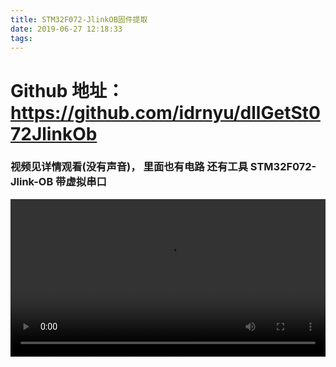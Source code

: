 ```yaml
---
title: STM32F072-JlinkOB固件提取
date: 2019-06-27 12:18:33
tags:
---
```


# Github 地址： https://github.com/idrnyu/dllGetSt072JlinkOb


###  视频见详情观看(没有声音)，  里面也有电路  还有工具  STM32F072-Jlink-OB 带虚拟串口

<!-- more -->

<video controls="" name="media" width="100%">
  <source src="https://idrnyu.github.io/dllGetSt072JlinkOb/%E5%9C%A8jlinkARM.dll%E4%B8%AD%E6%8F%90%E5%8F%96Jlink072%E5%9B%BA%E4%BB%B62.mp4" type="video/mp4">
</video>

